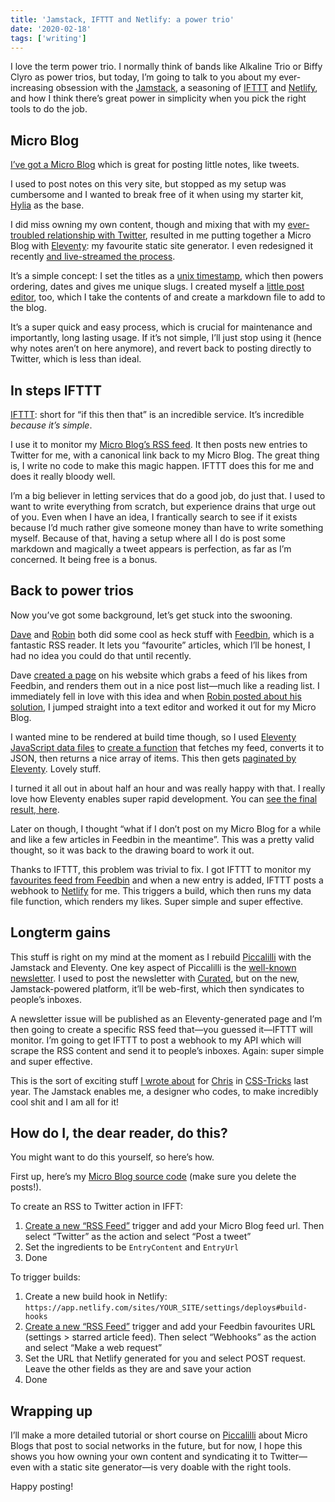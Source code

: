 ```yaml
---
title: 'Jamstack, IFTTT and Netlify: a power trio'
date: '2020-02-18'
tags: ['writing']
---
```


I love the term power trio. I normally think of bands like Alkaline Trio or Biffy Clyro as power trios, but today, I’m going to talk to you about my ever-increasing obsession with the [Jamstack](https://jamstack.org/), a seasoning of [IFTTT](//ifttt.com) and [Netlify](//netlify.com), and how I think there’s great power in simplicity when you pick the right tools to do the job.

## Micro Blog

[I’ve got a Micro Blog](https://microblog.hankchizljaw.com/) which is great for posting little notes, like tweets.

I used to post notes on this very site, but stopped as my setup was cumbersome and I wanted to break free of it when using my starter kit, [Hylia](https://hylia.website/) as the base.

I did miss owning my own content, though and mixing that with my [ever-troubled relationship with Twitter](https://hankchizljaw.com/wrote/hello-i'm-andy-and-i'm-addicted-to-twitter/), resulted in me putting together a Micro Blog with [Eleventy](//11ty.dev): my favourite static site generator. I even redesigned it recently [and live-streamed the process](https://www.twitch.tv/videos/551830940).

It’s a simple concept: I set the titles as a [unix timestamp](https://en.wikipedia.org/wiki/Unix_time), which then powers ordering, dates and gives me unique slugs. I created myself a [little post editor](https://post.hankchizljaw.com/), too, which I take the contents of and create a markdown file to add to the blog.

It’s a super quick and easy process, which is crucial for maintenance and importantly, long lasting usage. If it’s not simple, I’ll just stop using it (hence why notes aren’t on here anymore), and revert back to posting directly to Twitter, which is less than ideal.

## In steps IFTTT

[IFTTT](https://ifttt.com/): short for “if this then that” is an incredible service. It’s incredible _because it’s simple_.

I use it to monitor my [Micro Blog’s RSS feed](https://microblog.hankchizljaw.com/feed.xml). It then posts new entries to Twitter for me, with a canonical link back to my Micro Blog. The great thing is, I write no code to make this magic happen. IFTTT does this for me and does it really bloody well.

I’m a big believer in letting services that do a good job, do just that. I used to want to write everything from scratch, but experience drains that urge out of you. Even when I have an idea, I frantically search to see if it exists because I’d much rather give someone money than have to write something myself. Because of that, having a setup where all I do is post some markdown and magically a tweet appears is perfection, as far as I’m concerned. It being free is a bonus.

## Back to power trios

Now you’ve got some background, let’s get stuck into the swooning.

[Dave](https://daverupert.com) and [Robin](https://www.robinrendle.com) both did some cool as heck stuff with [Feedbin](//feedbin.com), which is a fantastic RSS reader. It lets you “favourite” articles, which I’ll be honest, I had no idea you could do that until recently.

Dave [created a page](https://daverupert.com/likes/) on his website which grabs a feed of his likes from Feedbin, and renders them out in a nice post list—much like a reading list. I immediately fell in love with this idea and when [Robin posted about his solution](https://www.robinrendle.com/notes/rss-favorites.html), I jumped straight into a text editor and worked it out for my Micro Blog.

I wanted mine to be rendered at build time though, so I used [Eleventy JavaScript data files](https://www.11ty.dev/docs/data-js/) to [create a function](https://github.com/hankchizljaw/microblog/blob/master/src/_data/likes.js) that fetches my feed, converts it to JSON, then returns a nice array of items. This then gets [paginated by Eleventy](https://www.11ty.dev/docs/pagination/#paging-an-array). Lovely stuff.

I turned it all out in about half an hour and was really happy with that. I really love how Eleventy enables super rapid development. You can [see the final result, here](https://microblog.hankchizljaw.com/likes/0/).

Later on though, I thought “what if I don’t post on my Micro Blog for a while and like a few articles in Feedbin in the meantime”. This was a pretty valid thought, so it was back to the drawing board to work it out.

Thanks to IFTTT, this problem was trivial to fix. I got IFTTT to monitor my [favourites feed from Feedbin](https://feedbin.com/starred/91894d3eb1e30664631b3d475c213f5e.xml) and when a new entry is added, IFTTT posts a webhook to [Netlify](//netlify.com) for me. This triggers a build, which then runs my data file function, which renders my likes. Super simple and super effective.

## Longterm gains

This stuff is right on my mind at the moment as I rebuild [Piccalilli](https://hankchizljaw.com/wrote/piccalilli:-the-future/) with the Jamstack and Eleventy. One key aspect of Piccalilli is the [well-known newsletter](//piccalil.li). I used to post the newsletter with [Curated](https://curated.co/), but on the new, Jamstack-powered platform, it’ll be web-first, which then syndicates to people’s inboxes.

A newsletter issue will be published as an Eleventy-generated page and I’m then going to create a specific RSS feed that—you guessed it—IFTTT will monitor. I’m going to get IFTTT to post a webhook to my API which will scrape the RSS content and send it to people’s inboxes. Again: super simple and super effective.

This is the sort of exciting stuff [I wrote about](https://css-tricks.com/the-future-is-bright-because-the-future-is-static/) for [Chris](https://chriscoyier.net/) in [CSS-Tricks](https://css-tricks.com/) last year. The Jamstack enables me, a designer who codes, to make incredibly cool shit and I am all for it!

## How do I, the dear reader, do this?

You might want to do this yourself, so here’s how.

First up, here’s my [Micro Blog source code](https://github.com/hankchizljaw/microblog) (make sure you delete the posts!).

To create an RSS to Twitter action in IFFT:

1. [Create a new “RSS Feed”](https://ifttt.com/create) trigger and add your Micro Blog feed url. Then select “Twitter” as the action and select “Post a tweet”
2. Set the ingredients to be `EntryContent` and `EntryUrl`
3. Done

To trigger builds:

1. Create a new build hook in Netlify: `https://app.netlify.com/sites/YOUR_SITE/settings/deploys#build-hooks`
2. [Create a new “RSS Feed”](https://ifttt.com/create) trigger and add your Feedbin favourites URL (settings > starred article feed). Then select “Webhooks” as the action and select “Make a web request”
3. Set the URL that Netlify generated for you and select POST request. Leave the other fields as they are and save your action
4. Done

## Wrapping up

I’ll make a more detailed tutorial or short course on [Piccalilli](//piccalil.li) about Micro Blogs that post to social networks in the future, but for now, I hope this shows you how owning your own content and syndicating it to Twitter—even with a static site generator—is very doable with the right tools.

Happy posting!

